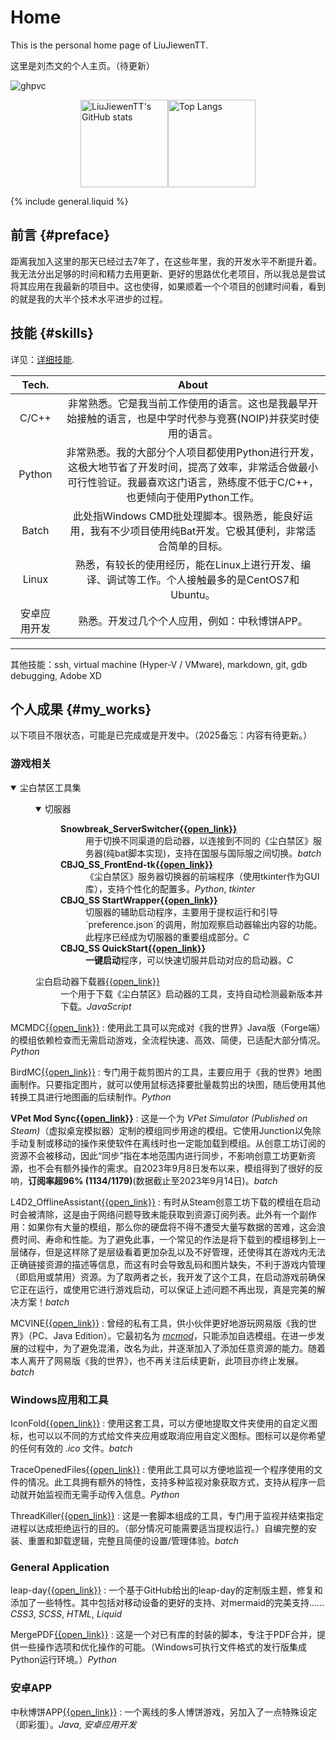 # Home

This is the personal home page of LiuJiewenTT.

这里是刘杰文的个人主页。（待更新）

![ghpvc](https://komarev.com/ghpvc/?username=LiuJiewenTT&label=Profile%20views%20since%202025-2-6)

<div style="display:flex; align-items:center; justify-content:center;">
  <a href="https://github.com/anuraghazra/github-readme-stats">
    <img src="https://github-readme-stats.vercel.app/api?username=LiuJiewenTT&count_private=true&include_all_commits=true" alt="LiuJiewenTT's GitHub stats" style="height:10em;">
  </a>
  <a href="https://github.com/anuraghazra/github-readme-stats">
    <img src="https://github-readme-stats.vercel.app/api/top-langs/?username=LiuJiewenTT&layout=compact&langs_count=8&size_weight=0.9&count_weight=0.1&exclude_repo=LiuJiewenTT.github.io,leap-day,WinPaletter,sportsmeeting,ee308fz_lab1,MyDoc_A" alt="Top Langs" style="height:10em;">
  </a>
</div>

<link rel="stylesheet" href="css/used_tech.css">

{% include general.liquid %}


## 前言 {#preface}

距离我加入这里的那天已经过去7年了，在这些年里，我的开发水平不断提升着。我无法分出足够的时间和精力去用更新、更好的思路优化老项目，所以我总是尝试将其应用在我最新的项目中。这也使得，如果顺着一个个项目的创建时间看，看到的就是我的大半个技术水平进步的过程。


## 技能 {#skills}

详见：[详细技能](site_pages/详细技能.md).

|    Tech.     |                            About                             |
| :----------: | :----------------------------------------------------------: |
|    C/C++     | 非常熟悉。它是我当前工作使用的语言。这也是我最早开始接触的语言，也是中学时代参与竞赛(NOIP)并获奖时使用的语言。 |
|    Python    | 非常熟悉。我的大部分个人项目都使用Python进行开发，这极大地节省了开发时间，提高了效率，非常适合做最小可行性验证。我最喜欢这门语言，熟练度不低于C/C++，也更倾向于使用Python工作。 |
|    Batch     | 此处指Windows CMD批处理脚本。很熟悉，能良好运用，我有不少项目使用纯Bat开发。它极其便利，非常适合简单的目标。 |
|    Linux     | 熟悉，有较长的使用经历，能在Linux上进行开发、编译、调试等工作。个人接触最多的是CentOS7和Ubuntu。 |
| 安卓应用开发  | 熟悉。开发过几个个人应用，例如：中秋博饼APP。 |

---

其他技能：ssh, virtual machine (Hyper-V / VMware), markdown, git, gdb debugging, Adobe XD


## 个人成果 {#my_works}

以下项目不限状态，可能是已完成或是开发中。（2025备忘：内容有待更新。）

### 游戏相关


<dl>
  <dt style="display: inline-block;"><details open><summary>尘白禁区工具集</summary></dt>
  <dd>
    <dl>
      <dt style="display: inline-block;"><details open><summary>切服器</summary></dt>
      <dd>
        <dl>
          <dt><strong>Snowbreak_ServerSwitcher<a href="https://github.com/LiuJiewenTT/Snowbreak_ServerSwitcher">{{open_link}}</a></strong></dt>
          <dd>
            用于切换不同渠道的启动器，以连接到不同的《尘白禁区》服务器(纯bat脚本实现)，支持在国服与国际服之间切换。<span class="used_tech"><em>batch</em></span>
          </dd>
          <dt><strong>CBJQ_SS_FrontEnd-tk<a href="https://github.com/LiuJiewenTT/CBJQ_SS_FrontEnd-tk">{{open_link}}</a></strong></dt>
          <dd>
            《尘白禁区》服务器切换器的前端程序（使用tkinter作为GUI库），支持个性化的配置多。<span class="used_tech"><em>Python</em>, <em>tkinter</em></span>
          </dd>
          <dt><strong>CBJQ_SS StartWrapper<a href="https://github.com/LiuJiewenTT/CBJQ_SS_StartWrapper">{{open_link}}</a></strong></dt>
          <dd>
            切服器的辅助启动程序，主要用于提权运行和引导`preference.json`的调用，附加观察启动器输出内容的功能。此程序已经成为切服器的重要组成部分。<span class="used_tech"><em>C</em></span>
          </dd>
          <dt><strong>CBJQ_SS QuickStart<a href="https://github.com/LiuJiewenTT/CBJQ_SS.QS">{{open_link}}</a></strong></dt>
          <dd>
            <strong>一键启动</strong>程序，可以快速切服并启动对应的启动器。<span class="used_tech"><em>C</em></span>
          </dd>
        </dl>
      </dd>
      </details>
      <dt>尘白启动器下载器<a href="https://github.com/LiuJiewenTT/snow_launcher_downloader">{{open_link}}</a></strong></dt>
      <dd>
        一个用于下载《尘白禁区》启动器的工具，支持自动检测最新版本并下载。<span class="used_tech"><em>JavaScript</em></span>
      </dd>
    </dl>
  </dd>
  </details>
</dl>

MCMDC[{{open_link}}](https://github.com/LiuJiewenTT/MCModDependencyCheck)
: 使用此工具可以完成对《我的世界》Java版（Forge端）的模组依赖检查而无需启动游戏，全流程快速、高效、简便，已适配大部分情况。<span class="used_tech">*Python*</span>

BirdMC[{{open_link}}](https://github.com/LiuJiewenTT/BirdMC_original)
: 专门用于裁剪图片的工具，主要应用于《我的世界》地图画制作。只要指定图片，就可以使用鼠标选择要批量裁剪出的块图，随后使用其他转换工具进行地图画的后续制作。<span class="used_tech">*Python*</span>

**VPet Mod Sync[{{open_link}}](https://github.com/LiuJiewenTT/vpet_modsync)**
: 这是一个为 *VPet Simulator (Published on Steam)*（虚拟桌宠模拟器）定制的模组同步用途的模组。它使用Junction以免除手动复制或移动的操作来使软件在离线时也一定能加载到模组。从创意工坊订阅的资源不会被移动，因此“同步”指在本地范围内进行同步，不影响创意工坊更新资源，也不会有额外操作的需求。自2023年9月8日发布以来，模组得到了很好的反响，**订阅率超96% (1134/1179)**(数据截止至2023年9月14日)。<span class="used_tech">*batch*</span>

L4D2_OfflineAssistant[{{open_link}}](https://github.com/LiuJiewenTT/L4D2_OfflineAssistant)
: 有时从Steam创意工坊下载的模组在启动时会被清除，这是由于网络问题导致未能获取到资源订阅列表。此外有一个副作用：如果你有大量的模组，那么你的硬盘将不得不遭受大量写数据的苦难，这会浪费时间、寿命和性能。为了避免此事，一个常见的作法是将下载到的模组移到上一层储存，但是这样除了是层级看着更加杂乱以及不好管理，还使得其在游戏内无法正确链接资源的描述等信息，而这有时会导致乱码和图片缺失，不利于游戏内管理（即启用或禁用）资源。为了取两者之长，我开发了这个工具，在启动游戏前确保它正在运行，或使用它进行游戏启动，可以保证上述问题不再出现，真是完美的解决方案！<span class="used_tech">*batch*</span>

MCVINE[{{open_link}}](https://github.com/LiuJiewenTT/MCVINE/)
: 曾经的私有工具，供小伙伴更好地游玩网易版《我的世界》（PC、Java Edition）。它最初名为 *[mcmod](https://github.com/LiuJiewenTT/mcmod)*，只能添加自选模组。在进一步发展的过程中，为了避免混淆，改名为此，并逐渐加入了添加任意资源的能力。随着本人离开了网易版《我的世界》，也不再关注后续更新，此项目亦终止发展。<span class="used_tech">*batch*</span>

### Windows应用和工具

IconFold[{{open_link}}](https://github.com/LiuJiewenTT/IconFold)
: 使用这套工具，可以方便地提取文件夹使用的自定义图标，也可以以不同的方式给文件夹应用或取消应用自定义图标。图标可以是你希望的任何有效的 *.ico* 文件。<span class="used_tech">*batch*</span>

TraceOpenedFiles[{{open_link}}](https://github.com/LiuJiewenTT/TraceOpenedFiles)
: 使用此工具可以方便地监视一个程序使用的文件的情况。此工具拥有额外的特性，支持多种监视对象获取方式，支持从程序一启动就开始监视而无需手动传入信息。<span class="used_tech">*Python*</span>

ThreadKiller[{{open_link}}](https://github.com/TTStudio-of-TTPeter/ThreadKiller)
: 这是一套脚本组成的工具，专门用于监视并结束指定进程以达成拒绝运行的目的。（部分情况可能需要适当提权运行。）自编完整的安装、重置和卸载逻辑，完整且简便的设置/管理体验。<span class="used_tech">*batch*</span>

### General Application

leap-day[{{open_link}}](https://github.com/LiuJiewenTT/leap-day)
: 一个基于GitHub给出的leap-day的定制版主题，修复和添加了一些特性。其中包括对移动设备的更好的支持、对mermaid的完美支持……<span class="used_tech">*CSS3*, *SCSS*, *HTML*, *Liquid*</span>

MergePDF[{{open_link}}](https://github.com/LiuJiewenTT/MergePDF)
: 这是一个对已有库的封装的脚本，专注于PDF合并，提供一些操作选项和优化操作的可能。（Windows可执行文件格式的发行版集成Python运行环境。）<span class="used_tech">*Python*</span>

### 安卓APP

中秋博饼APP[{{open_link}}](https://github.com/LiuJiewenTT/ee308fz_lab2)
: 一个离线的多人博饼游戏，另加入了一点特殊设定（即彩蛋）。<span class="used_tech">*Java*, *安卓应用开发*</span>
